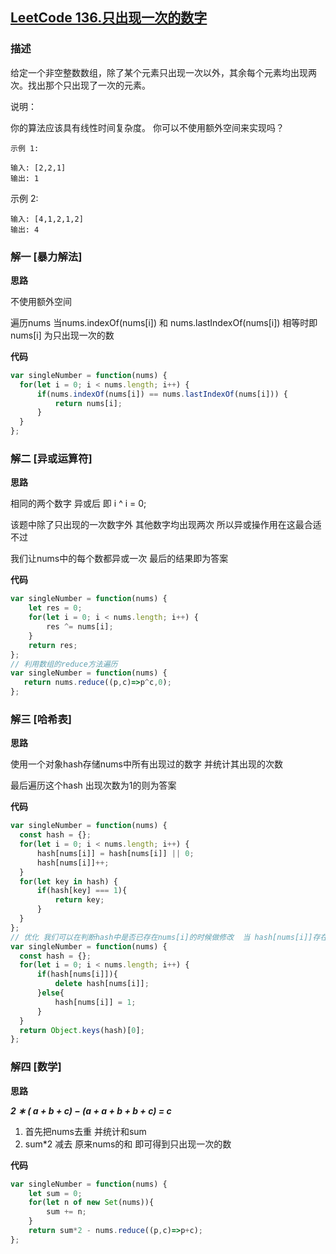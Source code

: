## [LeetCode 136.只出现一次的数字](https://leetcode-cn.com/problems/single-number)
### 描述

给定一个非空整数数组，除了某个元素只出现一次以外，其余每个元素均出现两次。找出那个只出现了一次的元素。

说明：

你的算法应该具有线性时间复杂度。 你可以不使用额外空间来实现吗？
```
示例 1:

输入: [2,2,1]
输出: 1
```
示例 2:
```
输入: [4,1,2,1,2]
输出: 4
```
### 解一 [暴力解法]
**思路**

不使用额外空间 

遍历nums 当nums.indexOf(nums[i]) 和 nums.lastIndexOf(nums[i]) 相等时即 nums[i] 为只出现一次的数

**代码**
```Javascript 
var singleNumber = function(nums) {
  for(let i = 0; i < nums.length; i++) {
      if(nums.indexOf(nums[i]) == nums.lastIndexOf(nums[i])) {
          return nums[i];
      }
  }
};
```
### 解二 [异或运算符]
**思路**

相同的两个数字 异或后 即 i ^ i = 0;

该题中除了只出现的一次数字外 其他数字均出现两次 所以异或操作用在这最合适不过

我们让nums中的每个数都异或一次 最后的结果即为答案


**代码**
```Javascript 
var singleNumber = function(nums) {
    let res = 0;
    for(let i = 0; i < nums.length; i++) {
        res ^= nums[i];
    }
    return res;
};
// 利用数组的reduce方法遍历
var singleNumber = function(nums) {
   return nums.reduce((p,c)=>p^c,0);
};
```

### 解三 [哈希表]
**思路**

使用一个对象hash存储nums中所有出现过的数字 并统计其出现的次数

最后遍历这个hash 出现次数为1的则为答案

**代码**
```Javascript 
var singleNumber = function(nums) {
  const hash = {};
  for(let i = 0; i < nums.length; i++) {
      hash[nums[i]] = hash[nums[i]] || 0;
      hash[nums[i]]++;
  }
  for(let key in hash) {
      if(hash[key] === 1){
          return key;
      }
  }
};
// 优化 我们可以在判断hash中是否已存在nums[i]的时候做修改  当 hash[nums[i]]存在 则删除 不存在则写入 最后返回hash的唯一key名
var singleNumber = function(nums) {
  const hash = {};
  for(let i = 0; i < nums.length; i++) {
      if(hash[nums[i]]){
          delete hash[nums[i]];
      }else{
          hash[nums[i]] = 1;
      }
  }
  return Object.keys(hash)[0];
};
```
### 解四 [数学]
**思路**

***2 ∗ ( a + b + c) − (a + a + b + b + c) = c***

1. 首先把nums去重 并统计和sum
2. sum*2 减去 原来nums的和 即可得到只出现一次的数

**代码**
```Javascript 
var singleNumber = function(nums) {
    let sum = 0;
    for(let n of new Set(nums)){
        sum += n;
    }
    return sum*2 - nums.reduce((p,c)=>p+c);
};
```
